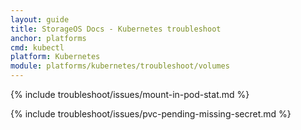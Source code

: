 ```yaml
---
layout: guide
title: StorageOS Docs - Kubernetes troubleshoot
anchor: platforms
cmd: kubectl
platform: Kubernetes
module: platforms/kubernetes/troubleshoot/volumes
---
```


{% include troubleshoot/issues/mount-in-pod-stat.md %}

{% include troubleshoot/issues/pvc-pending-missing-secret.md %}

